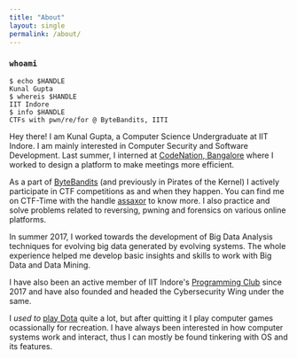 ```yaml
---
title: "About"
layout: single
permalink: /about/
---
```

### `whoami`

```console
$ echo $HANDLE
Kunal Gupta
$ whereis $HANDLE
IIT Indore
$ info $HANDLE
CTFs with pwn/re/for @ ByteBandits, IITI
```
Hey there! I am Kunal Gupta, a Computer Science Undergraduate at IIT Indore. I am mainly interested in Computer Security and Software Development.
Last summer, I interned at [CodeNation, Bangalore](http://codenation.co.in/) where I worked to design a platform to make meetings more efficient.

As a part of [ByteBandits](https://twitter.com/BanditsByte) (and previously in Pirates of the Kernel) I actively participate in CTF competitions as and when they happen.
You can find me on CTF-Time with the handle [assaxor](https://ctftime.org/user/18637) to know more.
I also practice and solve problems related to reversing, pwning and forensics on various online platforms.
<!--I also take part in competitive programming competitions sometimes.-->

In summer 2017, I worked towards the development of Big Data Analysis techniques for evolving big data generated by evolving systems.
The whole experience helped me develop basic insights and skills to work with Big Data and Data Mining.

I have also been an active member of IIT Indore's [Programming Club](https://www.facebook.com/pclubiiti/) since 2017 and have also founded and headed
the Cybersecurity Wing under the same.

I _used to_ [play Dota](http://steamcommunity.com/id/Assaxor) quite a lot, but after quitting it I play computer games ocassionally for recreation. I have always been interested in how computer systems work and interact, thus I can mostly be found tinkering with OS and its features.
